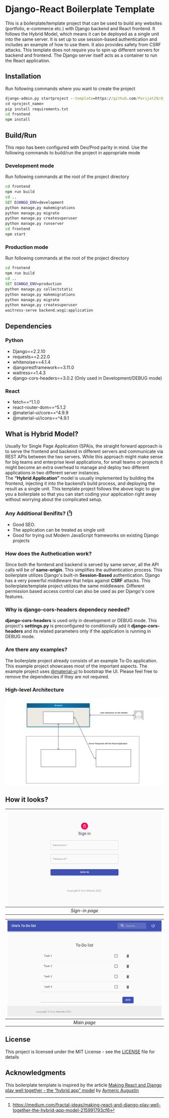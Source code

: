 # Django-React Boilerplate Template
This is a boilerplate/template project that can be used to build any websites (portfolio, e-commerce etc.) with Django backend and React frontend. It follows the Hybrid Model, which means it can be deployed as a single unit into the same server. It is set up to use session-based authentication and includes an example of how to use them. It also provides safety from CSRF attacks. This template does not require you to spin up different servers for backend and frontend. The Django server itself acts as a container to run the React application.

## Installation
Run following commands where you want to create the project
```cmd
django-admin.py startproject --template=https://github.com/Parijat29/django-react-boilerplate/archive/master.zip <project_name>
cd <project_name>
pip install requirements.txt
cd frontend
npm install
```

## Build/Run
This repo has been configured with Dev/Prod parity in mind. Use the following commands to build/run the project in appropriate mode

### Development mode
Run following commands at the root of the project directory
```cmd
cd frontend
npm run build
cd ..
SET DJANGO_ENV=development
python manage.py makemigrations
python manage.py migrate
python manage.py createsuperuser
python manage.py runserver
cd frontend
npm start
```

### Production mode
Run following commands at the root of the project directory
```cmd
cd frontend
npm run build
cd ..
SET DJANGO_ENV=production
python manage.py collectstatic
python manage.py makemigrations
python manage.py migrate
python manage.py createsuperuser
waitress-serve backend.wsgi:application
```

## Dependencies
### Python
* Django==2.2.10
* requests==2.22.0
* whitenoise==4.1.4
* djangorestframework==3.11.0
* waitress==1.4.3
* django-cors-headers==3.0.2 (Only used in Development/DEBUG mode)

### React
* fetch==^1.1.0
* react-router-dom==^5.1.2
* @material-ui/core==^4.9.9
* @material-ui/icons==^4.9.1
    

## What is Hybrid Model?
Usually for Single Page Application (SPA)s, the straight forward approach is to serve the frontend and backend in different servers and communicate via REST APIs between the two servers. While this approach might make sense for big teams and enterprise level applications, for small teams or projects it might become an extra overhead to manage and deploy two different applications in two different server instances.  
The **“Hybrid Application”** model is usually implemented by building the frontend, injecting it into the backend’s build process, and deploying the result as a single unit. 
This template project follows the above logic to give you a boilerplate so that you can start coding your application right away without worrying about the complicated setup.  

### Any Additional Benifits? ([^ref1])
* Good SEO.
* The application can be treated as single unit
* Good for trying out Modern JavaScript frameworks on existing Django projects 

### How does the Authetication work?
Since both the forntend and backend is served by same server, all the API calls will be of **same-origin**. This simplifies the authentication process. This boilerplate utilizes Django's built-in **Session-Based** authentication. Django has a very powerful middleware that helps against **CSRF** attacks. This boilerplate/template project utilizes the same middleware. Different permission based access control can also be used as per Django's core features.

### Why is django-cors-headers dependecy needed?
**django-cors-headers** is used only in development or DEBUG mode. This project's **settings.py** is preconfigured to conditionally add it **django-cors-headers** and its related parameters only if the application is running in DEBUG mode.

### Are there any examples?
The boilerplate project already consists of an example To-Do application. This example project showcases most of the important aspects. The example project uses [@material-ui](https://material-ui.com/) to bootstrap the UI. Please feel free to remove the dependencies if they are not required.

### High-level Architecture
![Alt text](./diagram.svg)

## How it looks?

| ![Sign in view](./sign_in_view.PNG) | 
|:--:| 
| *Sign-in page* |

| ![Main view](./main_view.PNG) | 
|:--:| 
| *Main page* |

## License
This project is licensed under the MIT License - see the [LICENSE](LICENSE) file for details

## Acknowledgments
This boilerplate template is inspired by the article [Making React and Django play well together - the “hybrid app” model](https://medium.com/fractal-ideas/making-react-and-django-play-well-together-the-hybrid-app-model-215991793cf6) by [Aymeric Augustin](https://myks.org/en/)

[^ref1]: https://medium.com/fractal-ideas/making-react-and-django-play-well-together-the-hybrid-app-model-215991793cf6
